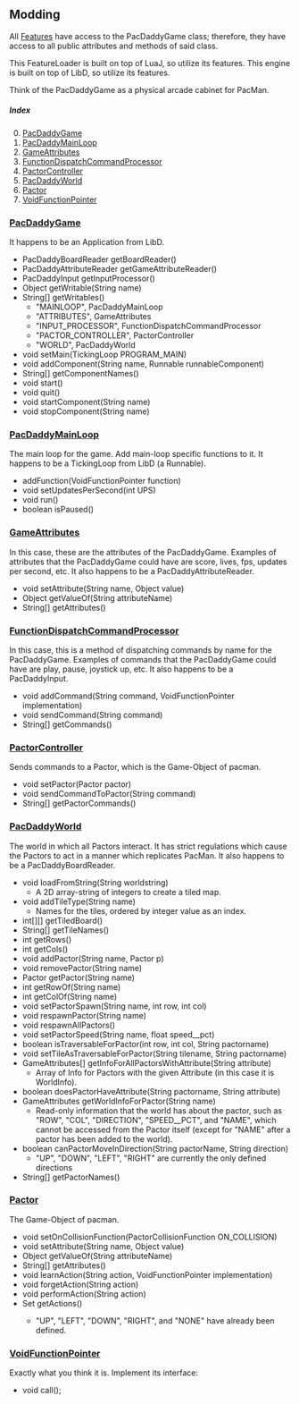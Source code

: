 ## Modding

All [Features](Adding-Features.md) have access to the PacDaddyGame class; therefore, they have access to all public attributes and methods of said class.

This FeatureLoader is built on top of LuaJ, so utilize its features.
This engine is built on top of LibD, so utilize its features.

Think of the PacDaddyGame as a physical arcade cabinet for PacMan.

##### Index
0. [PacDaddyGame](#pacdaddygame)
1. [PacDaddyMainLoop](#pacdaddymainloop)
2. [GameAttributes](#gameattributes)
3. [FunctionDispatchCommandProcessor](#functiondispatchcommandprocessor)
4. [PactorController](#pactorcontroller)
5. [PacDaddyWorld](#pacdaddyworld)
6. [Pactor](#pactor)
7. [VoidFunctionPointer](#voidfunctionpointer)

### [PacDaddyGame](#index)
It happens to be an Application from LibD.
* PacDaddyBoardReader getBoardReader()
* PacDaddyAttributeReader getGameAttributeReader()
* PacDaddyInput getInputProcessor()
* Object getWritable(String name)
* String[] getWritables()
  * "MAINLOOP", PacDaddyMainLoop
  * "ATTRIBUTES", GameAttributes
  * "INPUT_PROCESSOR", FunctionDispatchCommandProcessor
  * "PACTOR_CONTROLLER", PactorController
  * "WORLD", PacDaddyWorld
* void setMain(TickingLoop PROGRAM_MAIN)
* void addComponent(String name, Runnable runnableComponent)
* String[] getComponentNames()
* void start()
* void quit()
* void startComponent(String name)
* void stopComponent(String name)


### [PacDaddyMainLoop](#index)
The main loop for the game.  Add main-loop specific functions to it.  It happens to be a TickingLoop from LibD (a Runnable).
* addFunction(VoidFunctionPointer function)
* void setUpdatesPerSecond(int UPS)
* void run()
* boolean isPaused()


### [GameAttributes](#index)
In this case, these are the attributes of the PacDaddyGame.  Examples of attributes that the PacDaddyGame could have are score, lives, fps, updates per second, etc.  It also happens to be a PacDaddyAttributeReader.
* void setAttribute(String name, Object value)
* Object getValueOf(String attributeName)
* String[] getAttributes()


### [FunctionDispatchCommandProcessor](#index)
In this case, this is a method of dispatching commands by name for the PacDaddyGame.  Examples of commands that the PacDaddyGame could have are play, pause, joystick up, etc.  It also happens to be a PacDaddyInput.
* void addCommand(String command, VoidFunctionPointer implementation)
* void sendCommand(String command)
* String[] getCommands()


### [PactorController](#index)
Sends commands to a Pactor, which is the Game-Object of pacman.
* void setPactor(Pactor pactor)
* void sendCommandToPactor(String command)
* String[] getPactorCommands()


### [PacDaddyWorld](#index)
The world in which all Pactors interact.  It has strict regulations which cause the Pactors to act in a manner which replicates PacMan.  It also happens to be a PacDaddyBoardReader.
* void loadFromString(String worldstring) 
  * A 2D array-string of integers to create a tiled map.
* void addTileType(String name)
  * Names for the tiles, ordered by integer value as an index.
* int[][] getTiledBoard()
* String[] getTileNames()
* int getRows()
* int getCols()
* void addPactor(String name, Pactor p)
* void removePactor(String name)
* Pactor getPactor(String name)
* int getRowOf(String name)
* int getColOf(String name)
* void setPactorSpawn(String name, int row, int col)
* void respawnPactor(String name)
* void respawnAllPactors()
* void setPactorSpeed(String name, float speed__pct)
* boolean isTraversableForPactor(int row, int col, String pactorname)
* void setTileAsTraversableForPactor(String tilename, String pactorname)
* GameAttributes[] getInfoForAllPactorsWithAttribute(String attribute)
  * Array of Info for Pactors with the given Attribute (in this case it is WorldInfo).
* boolean doesPactorHaveAttribute(String pactorname, String attribute)
* GameAttributes getWorldInfoForPactor(String name) 
  * Read-only information that the world has about the pactor, such as "ROW", "COL", "DIRECTION", "SPEED__PCT", and "NAME", which cannot be accessed from the Pactor itself (except for "NAME" after a pactor has been added to the world).
* boolean canPactorMoveInDirection(String pactorName, String direction)
  * "UP", "DOWN", "LEFT", "RIGHT" are currently the only defined directions
* String[] getPactorNames()
 

### [Pactor](#index)
The Game-Object of pacman.
* void setOnCollisionFunction(PactorCollisionFunction ON_COLLISION)
* void setAttribute(String name, Object value)
* Object getValueOf(String attributeName) 
* String[] getAttributes()
* void learnAction(String action, VoidFunctionPointer implementation)
* void forgetAction(String action)
* void performAction(String action)
* Set<String> getActions() 
  * "UP", "LEFT", "DOWN", "RIGHT", and "NONE" have already been defined.

### [VoidFunctionPointer](#index)
Exactly what you think it is.  Implement its interface:
* void call();
  

